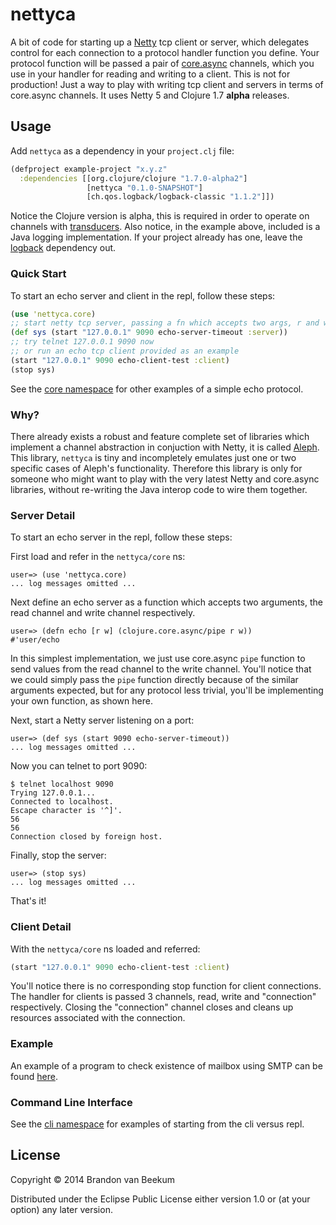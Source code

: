 # nettyca

A bit of code for starting up a [Netty](http://netty.io) tcp client or
server, which delegates control for each connection to a
protocol handler function you define. Your protocol function will be
passed a pair of [core.async](https://github.com/clojure/core.async)
channels, which you use in your handler for reading and writing to a
client. This is not for production! Just a way to play with writing
tcp client and servers in terms of core.async channels. It uses Netty
5 and Clojure 1.7 __alpha__ releases.

## Usage

Add `nettyca` as a dependency in your `project.clj` file:

```clj
(defproject example-project "x.y.z"
  :dependencies [[org.clojure/clojure "1.7.0-alpha2"]
                 [nettyca "0.1.0-SNAPSHOT"]
                 [ch.qos.logback/logback-classic "1.1.2"]])
```

Notice the Clojure version is alpha, this is required in order to
operate on channels with
[transducers](http://blog.cognitect.com/blog/2014/8/6/transducers-are-coming).
Also notice, in the example above, included is a Java logging
implementation. If your project already has one, leave the
[logback](http://logback.qos.ch/) dependency out.

### Quick Start

To start an echo server and client in the repl, follow these steps:

```clj
(use 'nettyca.core)
;; start netty tcp server, passing a fn which accepts two args, r and w chans
(def sys (start "127.0.0.1" 9090 echo-server-timeout :server))
;; try telnet 127.0.0.1 9090 now
;; or run an echo tcp client provided as an example
(start "127.0.0.1" 9090 echo-client-test :client)
(stop sys)
```

See the [core namespace](src/nettyca/core.clj) for other examples of a simple echo protocol.

### Why?

There already exists a robust and feature complete set of libraries which
implement a channel abstraction in conjuction with Netty, it is called
[Aleph](https://github.com/ztellman/aleph). This library, `nettyca` is
tiny and incompletely emulates just one or two specific cases of Aleph's
functionality. Therefore this library is only for someone who might want
to play with the very latest Netty and core.async libraries, without
re-writing the Java interop code to wire them together.

### Server Detail

To start an echo server in the repl, follow these steps:

First load and refer in the `nettyca/core` ns:

    user=> (use 'nettyca.core)
    ... log messages omitted ...

Next define an echo server as a function which accepts two arguments,
the read channel and write channel respectively.

    user=> (defn echo [r w] (clojure.core.async/pipe r w))
    #'user/echo

In this simplest implementation, we just use core.async `pipe`
function to send values from the read channel to the write channel.
You'll notice that we could simply pass the `pipe` function directly
because of the similar arguments expected, but for any protocol less
trivial, you'll be implementing your own function, as shown here.

Next, start a Netty server listening on a port:

    user=> (def sys (start 9090 echo-server-timeout))
    ... log messages omitted ...

Now you can telnet to port 9090:

    $ telnet localhost 9090
    Trying 127.0.0.1...
    Connected to localhost.
    Escape character is '^]'.
    56
    56
    Connection closed by foreign host.

Finally, stop the server:

    user=> (stop sys)
    ... log messages omitted ...

That's it!

### Client Detail

With the `nettyca/core` ns loaded and referred:

```clj
(start "127.0.0.1" 9090 echo-client-test :client)
```

You'll notice there is no corresponding stop function for client
connections. The handler for clients is passed 3 channels, read, write
and "connection" respectively. Closing the "connection" channel closes
and cleans up resources associated with the connection.

### Example

An example of a program to check existence of mailbox using SMTP can
be found [here](https://github.com/marsmining/evalid/blob/5d8b2a947b368a2c8003b8eceb42bb5684960ac7/src/evalid/core.clj).

### Command Line Interface

See the [cli namespace](src/nettyca/cli.clj) for examples of starting
from the cli versus repl.

## License

Copyright © 2014 Brandon van Beekum

Distributed under the Eclipse Public License either version 1.0 or (at
your option) any later version.
